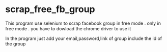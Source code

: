 # scrap_free_fb_group
This program use selenium to scrap facebook group in free mode . only in free mode . you have to dowload the chrome driver to use it 

In the program just add your email,password,link of group include the id of the group


